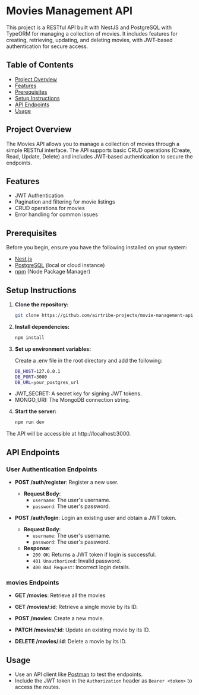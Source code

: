 
# Movies Management API

This project is a RESTful API built with NestJS and PostgreSQL with TypeORM for managing a collection of movies. It includes features for creating, retrieving, updating, and deleting movies, with JWT-based authentication for secure access.

## Table of Contents

- [Project Overview](#project-overview)
- [Features](#features)
- [Prerequisites](#prerequisites)
- [Setup Instructions](#setup-instructions)
- [API Endpoints](#api-endpoints)
- [Usage](#usage)


## Project Overview

The Movies API allows you to manage a collection of movies through a simple RESTful interface. The API supports basic CRUD operations (Create, Read, Update, Delete) and includes JWT-based authentication to secure the endpoints.

## Features

- JWT Authentication
- Pagination and filtering for movie listings
- CRUD operations for movies
- Error handling for common issues

## Prerequisites

Before you begin, ensure you have the following installed on your system:

- [Nest.js](https://nestjs.com/) 
- [PostgreSQL](https://neon.tech/) (local or cloud instance)
- [npm](https://www.npmjs.com/) (Node Package Manager)

## Setup Instructions

1. **Clone the repository:**

   ```bash
   git clone https://github.com/airtribe-projects/movie-management-api-AnmolPdy.git
   

2. **Install dependencies:**

    ```bash
    npm install

2. **Set up environment variables:**

    Create a .env file in the root directory and add the following:

    ```bash
    DB_HOST=127.0.0.1
    DB_PORT=3000
    DB_URL=your_postgres_url

- JWT_SECRET: A secret key for signing JWT tokens.
- MONGO_URI: The MongoDB connection string.

4. **Start the server:**

    ```bash
    npm run dev

The API will be accessible at http://localhost:3000.




## API Endpoints

### User Authentication Endpoints

- **POST /auth/register**: Register a new user.
  - **Request Body**:
    - `username`: The user's username.
    - `password`: The user's password.

- **POST /auth/login**: Login an existing user and obtain a JWT token.
  - **Request Body**:
    - `username`: The user's username.
    - `password`: The user's password.
  - **Response**:
    - `200 OK`: Returns a JWT token if login is successful.
    - `401 Unauthorized`: Invalid password.
    - `400 Bad Request`: Incorrect login details.

### movies Endpoints

- **GET /movies**: Retrieve all the movies

- **GET /movies/:id**: Retrieve a single movie by its ID.

- **POST /movies**: Create a new movie.

- **PATCH /movies/:id**: Update an existing movie by its ID.

- **DELETE /movies/:id**: Delete a movie by its ID.

## Usage

- Use an API client like [Postman](https://www.postman.com/) to test the endpoints.
- Include the JWT token in the `Authorization` header as `Bearer <token>` to access the routes.



